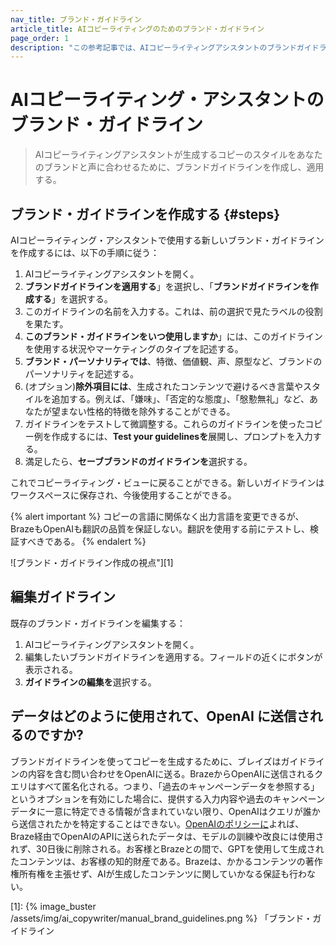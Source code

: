 ```yaml
---
nav_title: ブランド・ガイドライン
article_title: AIコピーライティングのためのブランド・ガイドライン
page_order: 1
description: "この参考記事では、AIコピーライティングアシスタントのブランドガイドラインを取り上げる。AIコピーライティングアシスタントが生成するコピーのスタイルを、ブランドの声やスタイルに合わせて調整できる機能だ。"
---
```


# AIコピーライティング・アシスタントのブランド・ガイドライン

> AIコピーライティングアシスタントが生成するコピーのスタイルをあなたのブランドと声に合わせるために、ブランドガイドラインを作成し、適用する。

## ブランド・ガイドラインを作成する {#steps}

AIコピーライティング・アシスタントで使用する新しいブランド・ガイドラインを作成するには、以下の手順に従う：

1. AIコピーライティングアシスタントを開く。
2. **ブランドガイドラインを適用する**」を選択し、「**ブランドガイドラインを作成する**」を選択する。
2. このガイドラインの名前を入力する。これは、前の選択で見たラベルの役割を果たす。
3. **このブランド・ガイドラインをいつ使用しますか**」には、このガイドラインを使用する状況やマーケティングのタイプを記述する。
4. **ブランド・パーソナリティでは**、特徴、価値観、声、原型など、ブランドのパーソナリティを記述する。
5. (オプション)**除外項目には**、生成されたコンテンツで避けるべき言葉やスタイルを追加する。例えば、「嫌味」、「否定的な態度」、「慇懃無礼」など、あなたが望まない性格的特徴を除外することができる。
6. ガイドラインをテストして微調整する。これらのガイドラインを使ったコピー例を作成するには、**Test your guidelinesを**展開し、プロンプトを入力する。
7. 満足したら、**セーブブランドのガイドラインを**選択する。

これでコピーライティング・ビューに戻ることができる。新しいガイドラインはワークスペースに保存され、今後使用することができる。

{% alert important %}
コピーの言語に関係なく出力言語を変更できるが、BrazeもOpenAIも翻訳の品質を保証しない。翻訳を使用する前にテストし、検証すべきである。
{% endalert %}

![ブランド・ガイドライン作成の視点"][1]

## 編集ガイドライン

既存のブランド・ガイドラインを編集する：

1. AIコピーライティングアシスタントを開く。
2. 編集したいブランドガイドラインを適用する。フィールドの近くにボタンが表示される。
3. **ガイドラインの編集を**選択する。

## データはどのように使用されて、OpenAI に送信されるのですか?

ブランドガイドラインを使ってコピーを生成するために、ブレイズはガイドラインの内容を含む問い合わせをOpenAIに送る。BrazeからOpenAIに送信されるクエリはすべて匿名化される。つまり、「過去のキャンペーンデータを参照する」というオプションを有効にした場合に、提供する入力内容や過去のキャンペーンデータに一意に特定できる情報が含まれていない限り、OpenAIはクエリが誰から送信されたかを特定することはできない。[OpenAIのポリシーに](https://openai.com/policies/api-data-usage-policies)よれば、Braze経由でOpenAIのAPIに送られたデータは、モデルの訓練や改良には使用されず、30日後に削除される。お客様とBrazeとの間で、GPTを使用して生成されたコンテンツは、お客様の知的財産である。Brazeは、かかるコンテンツの著作権所有権を主張せず、AIが生成したコンテンツに関していかなる保証も行わない。


[1]: {% image_buster /assets/img/ai_copywriter/manual_brand_guidelines.png %} 「ブランド・ガイドライン
